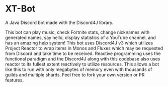 # XT-Bot
A Java Discord bot made with the Discord4J library.

This bot can play music, check Fortnite stats, change nicknames with generated names, say hello, display statistics of a YouTube channel, and has an amazing help system! This bot uses Discord4J v3 which utilizes Project Reactor to wrap items in Monos and Fluxes which may be requested from Discord and take time to be received. Reactive programming uses the functional paradigm and the Discord4J along with this codebase also uses reactor to its fullest extent reactively to utilize resources. This allows a bot like this to run with only megabytes of memory even with thousands of guilds and multiple shards. Feel free to fork your own version or PR features.
